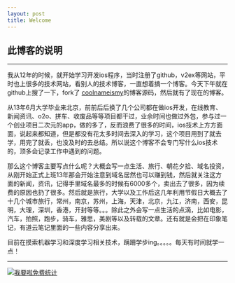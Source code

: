 ```yaml
---
layout: post
title: Welcome
---
```


## 此博客的说明
----

我从12年的时候，就开始学习开发ios程序，当时注册了github，v2ex等网站，平时也上很多的技术网站，看别人的技术博客，一直想着搞一个博客。今天下午就在github上搜了一下，fork了 [coolnameismy](https://github.com/coolnameismy/coolnameismy.github.io)的博客源码，然后就有了现在的博客。

从13年6月大学毕业来北京，前前后后换了几个公司都在做ios开发，在线教育、新闻资讯、o2o、拼车、收废品等等项目都干过，业余时间也做过外包，参与过一个创业项目二次元的app，做的多了，反而浪费了很多的时间，ios技术上方方面面，说起来都知道，但是都没有花太多时间去深入的学习，这个项目用到了就去学，用完了就丢，也没及时的去总结。所以说这个博客不会专门写什么ios技术的，顶多会记录工作中遇到的问题。

那么这个博客主要写点什么呢？大概会写一点生活、旅行、朝花夕拾、域名投资，从刚开始正式上班13年那会开始注意到域名居然也可以赚到钱，然后就关注这方面的新闻，资讯，记得手里域名最多的时候有6000多个，卖出去了很多，因为续费的原因也扔了很多。然后就是旅行，大学以及工作后这几年利用节假日大概去了十几个城市旅行，常州，南京，苏州，上海，天津，北京，九江，济南，西安，昆明，大理，深圳，香港，开封等等。。。除此之外会写一点生活的点滴，比如电影，汽车，拍照，跑步，骑车，雅思，美剧等以及转载的文章。还有就是会把在印象笔记，有道云笔记里面的一些内容分享出来。

目前在摸索机器学习和深度学习相关技术，蹒跚学步ing。。。。。每天有时间就学一点！


---


<script language="javascript" type="text/javascript" src="//js.users.51.la/19176892.js"></script>
<noscript><a href="//www.51.la/?19176892" target="_blank"><img alt="&#x6211;&#x8981;&#x5566;&#x514D;&#x8D39;&#x7EDF;&#x8BA1;" src="//img.users.51.la/19176892.asp" style="border:none" /></a></noscript>

